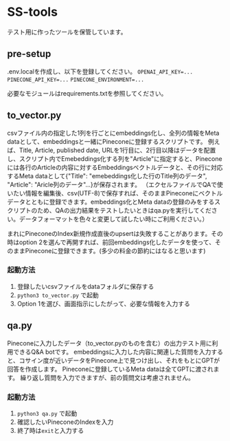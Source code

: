 # SS-tools
テスト用に作ったツールを保管しています。

## pre-setup
.env.localを作成し、以下を登録してください。
`OPENAI_API_KEY=...`
`PINECONE_API_KEY=...`
`PINECONE_ENVIRONMENT=...`

必要なモジュールはrequirements.txtを参照してください。

## to_vector.py
csvファイル内の指定した1列を行ごとにembeddings化し、全列の情報をMeta dataとして、embeddingsと一緒にPineconeに登録するスクリプトです。
例えば、Title, Article, published date, URLを1行目に、2行目以降はデータを配置し、スクリプト内でEmebeddings化する列を"Article"に指定すると、Pineconeには各行のArticleの内容に対するEmbeddingsベクトルデータと、その行に対応するMeta dataとして{"Title": "emebeddings化した行のTitle列のデータ", "Article": "Aricle列のデータ"...}が保存されます。
（エクセルファイルでQAで使いたい情報を編集後、csv(UTF-8)で保存すれば、そのままPineconeにベクトルデータとともに登録できます。embeddings化とMeta dataの登録のみをするスクリプトのため、QAの出力結果をテストしたいときはqa.pyを実行してください。データフォーマットを色々と変更して試したい時にご利用ください。）

まれにPineconeのIndex新規作成直後のupsertは失敗することがあります。その時はoption 2を選んで再開すれば、前回embeddings化したデータを使って、そのままPineconeに登録できます。(多少の料金の節約にはなると思います)

### 起動方法
1. 登録したいcsvファイルをdataフォルダに保存する
2. `python3 to_vector.py` で起動
3. Option 1を選び、画面指示にしたがって、必要な情報を入力する


## qa.py
Pineconeに入力したデータ（to_vector.pyのものを含む）の出力テスト用に利用できるQ&A botです。
embeddingsに入力した内容に関連した質問を入力すると、コサイン度が近いデータをPinecone上で見つけ出し、それをもとにGPTが回答を作成します。
Pineconeに登録しているMeta dataは全てGPTに渡されます。
繰り返し質問を入力できますが、前の質問文は考慮されません。

### 起動方法
1. `python3 qa.py` で起動
2. 確認したいPineconeのIndexを入力
3. 終了時は`exit`と入力する